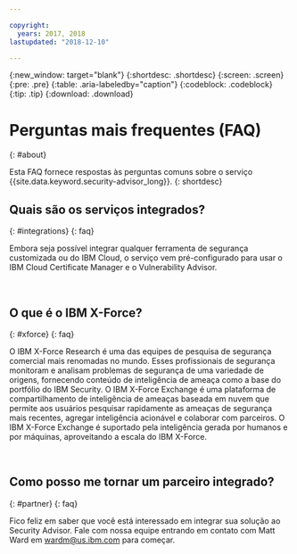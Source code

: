 ```yaml
---

copyright:
  years: 2017, 2018
lastupdated: "2018-12-10"

---
```


{:new_window: target="blank"}
{:shortdesc: .shortdesc}
{:screen: .screen}
{:pre: .pre}
{:table: .aria-labeledby="caption"}
{:codeblock: .codeblock}
{:tip: .tip}
{:download: .download}


# Perguntas mais frequentes (FAQ)
{: #about}

Esta FAQ fornece respostas às perguntas comuns sobre o serviço {{site.data.keyword.security-advisor_long}}.
{: shortdesc}


## Quais são os serviços integrados?
{: #integrations}
{: faq}

Embora seja possível integrar qualquer ferramenta de segurança customizada ou do IBM Cloud, o serviço vem pré-configurado para usar o IBM Cloud Certificate Manager e o Vulnerability Advisor.

</br>

## O que é o IBM X-Force?
{: #xforce}
{: faq}

O IBM X-Force Research é uma das equipes de pesquisa de segurança comercial mais renomadas no mundo. Esses profissionais de segurança monitoram e analisam problemas de segurança de uma variedade de origens, fornecendo conteúdo de inteligência de ameaça como a base do portfólio do IBM Security. O IBM X-Force Exchange é uma plataforma de compartilhamento de inteligência de ameaças baseada em nuvem que permite aos usuários pesquisar rapidamente as ameaças de segurança mais recentes, agregar inteligência acionável e colaborar com parceiros. O IBM X-Force Exchange é suportado pela inteligência gerada por humanos e por máquinas, aproveitando a escala do IBM X-Force.

</br>

## Como posso me tornar um parceiro integrado?
{: #partner}
{: faq}

Fico feliz em saber que você está interessado em integrar sua solução ao Security Advisor. Fale com nossa equipe entrando em contato com Matt Ward em wardm@us.ibm.com para começar.
